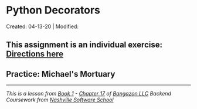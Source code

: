 # Python Decorators

Created: 04-13-20 | Modified:

This assignment is an individual exercise: [Directions here]()
---

## Practice: Michael's Mortuary
<!-- - [Code]() -->
<!-- - [Directions]() -->

---
_This is a lesson from [Book 1](https://github.com/nashville-software-school/bangazon-llc/tree/master/book-1-orientation) - [Chapter 17](https://github.com/nashville-software-school/bangazon-llc/blob/master/book-1-orientation/chapters/DECORATORS_INTRO.md) of [Bangazon LLC](https://github.com/nashville-software-school/bangazon-llc) Backend Coursework from [Nashville Software School](https://github.com/nashville-software-school)_